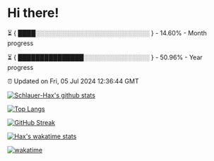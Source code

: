 # Hi there!

⏳ { ████░░░░░░░░░░░░░░░░░░░░░░░░░░ } - 14.60% - Month progress

⏳ { ███████████████░░░░░░░░░░░░░░░ } - 50.96% - Year progress

⏰ Updated on Fri, 05 Jul 2024 12:36:44 GMT


[![Schlauer-Hax's github stats](https://github-readme-stats.vercel.app/api?username=Schlauer-Hax&show_icons=true&theme=dark&count_private=true)](https://github.com/Schlauer-Hax)


[![Top Langs](https://github-readme-stats.vercel.app/api/top-langs/?username=Schlauer-Hax&layout=compact&theme=dark)](https://github.com/Schlauer-Hax?tab=repositories)

[![GitHub Streak](https://streak-stats.demolab.com?user=Schlauer-Hax&theme=dark)](https://git.io/streak-stats)

[![Hax's wakatime stats](https://github-readme-stats.vercel.app/api/wakatime?username=Hax&range=last_7_days&langs_count=5&theme=dark)](https://wakatime.com/@Hax)

[![wakatime](https://wakatime.com/badge/user/411707cc-e652-41a0-81f7-5b5255d892a6.svg)](https://wakatime.com/@411707cc-e652-41a0-81f7-5b5255d892a6)

